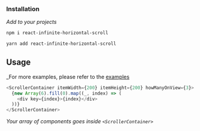 ### Installation

_Add to your projects_

```sh
npm i react-infinite-horizontal-scroll
```

```sh
yarn add react-infinite-horizontal-scroll
```

## Usage

_For more examples, please refer to the [examples](https://github.com/iminfinity/infinite-scroller/blob/master/src/examples.tsx)

```js
<ScrollerContainer itemWidth={200} itemHeight={200} howManyOnView={3}>
  {new Array(6).fill(0).map((_, index) => (
    <div key={index}>{index}</div>
  ))}
</ScrollerContainer>
```

_Your array of components goes inside `<ScrollerContainer>`_
